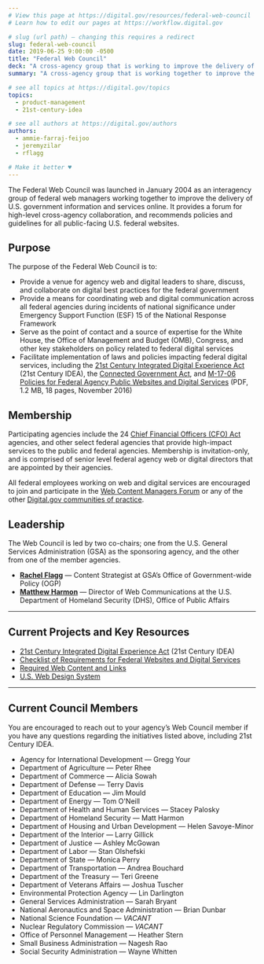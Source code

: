 ```yaml
---
# View this page at https://digital.gov/resources/federal-web-council
# Learn how to edit our pages at https://workflow.digital.gov

# slug (url path) — changing this requires a redirect
slug: federal-web-council
date: 2019-06-25 9:00:00 -0500
title: "Federal Web Council"
deck: "A cross-agency group that is working to improve the delivery of government information and digital services."
summary: "A cross-agency group that is working together to improve the delivery of U.S. government information and services online."

# see all topics at https://digital.gov/topics
topics:
  - product-management
  - 21st-century-idea

# see all authors at https://digital.gov/authors
authors:
  - ammie-farraj-feijoo
  - jeremyzilar
  - rflagg

# Make it better ♥
---
```


The Federal Web Council was launched in January 2004 as an interagency group of federal web managers working together to improve the delivery of U.S. government information and services online. It provides a forum for high-level cross-agency collaboration, and recommends policies and guidelines for all public-facing U.S. federal websites.

## Purpose

The purpose of the Federal Web Council is to:

-   Provide a venue for agency web and digital leaders to share, discuss, and collaborate on digital best practices for the federal government
-   Provide a means for coordinating web and digital communication across all federal agencies during incidents of national significance under Emergency Support Function (ESF) 15 of the National Response Framework
-   Serve as the point of contact and a source of expertise for the White House, the Office of Management and Budget (OMB), Congress, and other key stakeholders on policy related to federal digital services
-   Facilitate implementation of laws and policies impacting federal digital services, including the [21st Century Integrated Digital Experience Act](https://www.congress.gov/bill/115th-congress/house-bill/5759/text) (21st Century IDEA), the [Connected Government Act](https://www.congress.gov/bill/115th-congress/house-bill/2331), and [M-17-06 Policies for Federal Agency Public Websites and Digital Services](https://www.whitehouse.gov/sites/whitehouse.gov/files/omb/memoranda/2017/m-17-06.pdf) (PDF, 1.2 MB, 18 pages, November 2016)

## Membership

Participating agencies include the 24 [Chief Financial Officers (CFO) Act](https://cfo.gov/about/) agencies, and other select federal agencies that provide high-impact services to the public and federal agencies. Membership is invitation-only, and is comprised of senior level federal agency web or digital directors that are appointed by their agencies.

All federal employees working on web and digital services are encouraged to join and participate in the [Web Content Managers Forum](https://digital.gov/communities/web-content-managers/) or any of the other [Digital.gov communities of practice](https://digital.gov/communities/).

## Leadership

The Web Council is led by two co-chairs; one from the U.S. General Services Administration (GSA) as the sponsoring agency, and the other from one of the member agencies.

-   [**Rachel Flagg**](mailto:rachel.flagg@gsa.gov) — Content Strategist at GSA’s Office of Government-wide Policy (OGP)
- [**Matthew Harmon**](mailto:matthew.harmon@hq.dhs.gov) — Director of Web Communications at the U.S. Department of Homeland Security (DHS), Office of Public Affairs

---

## Current Projects and Key Resources

-   [21st Century Integrated Digital Experience Act](https://digital.gov/resources/21st-century-integrated-digital-experience-act/) (21st Century IDEA)
-   [Checklist of Requirements for Federal Websites and Digital Services](https://digital.gov/resources/checklist-of-requirements-for-federal-digital-services/)
-   [Required Web Content and Links](https://digital.gov/resources/required-web-content-and-links/)
-   [U.S. Web Design System](https://designsystem.digital.gov/)

---

## Current Council Members

You are encouraged to reach out to your agency’s Web Council member if you have any questions regarding the initiatives listed above, including 21st Century IDEA.

-   Agency for International Development — Gregg Your
-   Department of Agriculture — Peter Rhee
-   Department of Commerce — Alicia Sowah
-   Department of Defense — Terry Davis
-   Department of Education — Jim Mould
-   Department of Energy — Tom O'Neill
-   Department of Health and Human Services — Stacey Palosky
-   Department of Homeland Security — Matt Harmon
-   Department of Housing and Urban Development — Helen Savoye-Minor
-   Department of the Interior — Larry Gillick
-   Department of Justice — Ashley McGowan
-   Department of Labor — Stan Olshefski
-   Department of State — Monica Perry
-   Department of Transportation — Andrea Bouchard
-   Department of the Treasury — Teri Greene
-   Department of Veterans Affairs — Joshua Tuscher
-   Environmental Protection Agency — Lin Darlington
-   General Services Administration — Sarah Bryant
-   National Aeronautics and Space Administration — Brian Dunbar
-   National Science Foundation — _VACANT_
-   Nuclear Regulatory Commission — _VACANT_
-   Office of Personnel Management — Heather Stern
-   Small Business Administration — Nagesh Rao
-   Social Security Administration — Wayne Whitten
